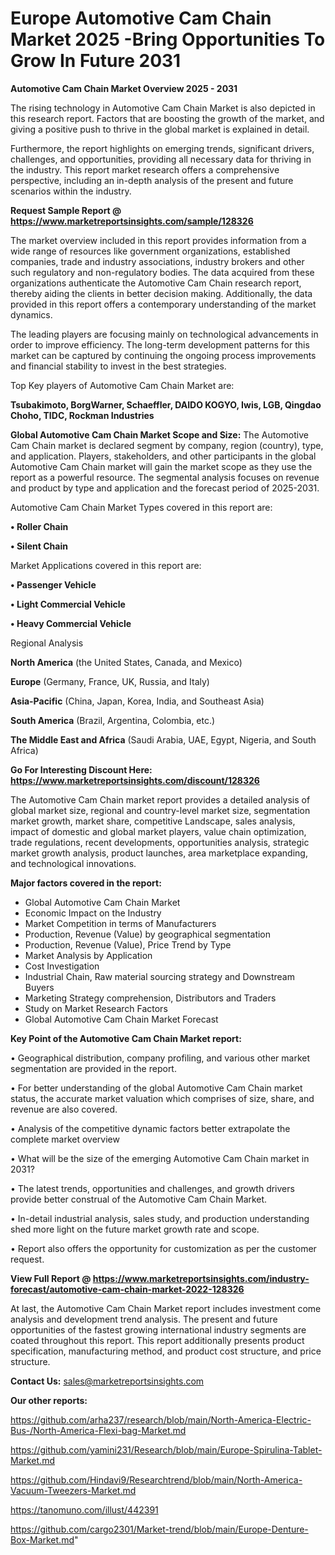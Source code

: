 # Europe Automotive Cam Chain Market 2025 -Bring Opportunities To Grow In Future 2031

<Strong> Automotive Cam Chain Market Overview 2025 - 2031</strong>

The rising technology in Automotive Cam Chain Market is also depicted in this research report. Factors that are boosting the growth of the market, and giving a positive push to thrive in the global market is explained in detail.

Furthermore, the report highlights on emerging trends, significant drivers, challenges, and opportunities, providing all necessary data for thriving in the industry. This report market research offers a comprehensive perspective, including an in-depth analysis of the present and future scenarios within the industry.

<strong>Request Sample Report @ <a href=https://www.marketreportsinsights.com/sample/128326>https://www.marketreportsinsights.com/sample/128326</a></strong>

The market overview included in this report provides information from a wide range of resources like government organizations, established companies, trade and industry associations, industry brokers and other such regulatory and non-regulatory bodies. The data acquired from these organizations authenticate the Automotive Cam Chain research report, thereby aiding the clients in better decision making. Additionally, the data provided in this report offers a contemporary understanding of the market dynamics.

The leading players are focusing mainly on technological advancements in order to improve efficiency. The long-term development patterns for this market can be captured by continuing the ongoing process improvements and financial stability to invest in the best strategies.

Top Key players of Automotive Cam Chain Market are:

<strong>Tsubakimoto, BorgWarner, Schaeffler, DAIDO KOGYO, Iwis, LGB, Qingdao Choho, TIDC, Rockman Industries</strong>

<strong><b>Global Automotive Cam Chain Market Scope and Size:</b></strong>
The Automotive Cam Chain market is declared segment by company, region (country), type, and application. Players, stakeholders, and other participants in the global Automotive Cam Chain market will gain the market scope as they use the report as a powerful resource. The segmental analysis focuses on revenue and product by type and application and the forecast period of 2025-2031.

Automotive Cam Chain Market Types covered in this report are:

<strong>• Roller Chain

• Silent Chain</strong>

Market Applications covered in this report are:

<strong>• Passenger Vehicle

• Light Commercial Vehicle

• Heavy Commercial Vehicle</strong> 

Regional Analysis

<strong>North America</strong> (the United States, Canada, and Mexico)

<strong>Europe</strong> (Germany, France, UK, Russia, and Italy)

<strong>Asia-Pacific</strong> (China, Japan, Korea, India, and Southeast Asia)

<strong>South America</strong> (Brazil, Argentina, Colombia, etc.)

<strong>The Middle East and Africa</strong> (Saudi Arabia, UAE, Egypt, Nigeria, and South Africa)

<strong>Go For Interesting Discount Here: <a href=https://www.marketreportsinsights.com/discount/128326>https://www.marketreportsinsights.com/discount/128326</a></strong>

The Automotive Cam Chain market report provides a detailed analysis of global market size, regional and country-level market size, segmentation market growth, market share, competitive Landscape, sales analysis, impact of domestic and global market players, value chain optimization, trade regulations, recent developments, opportunities analysis, strategic market growth analysis, product launches, area marketplace expanding, and technological innovations.

<strong><b>Major factors covered in the report:</b></strong>
<ul>
  <li>Global Automotive Cam Chain Market </li>
  <li>Economic Impact on the Industry</li>
  <li>Market Competition in terms of Manufacturers</li>
  <li>Production, Revenue (Value) by geographical segmentation</li>
  <li>Production, Revenue (Value), Price Trend by Type</li>
  <li>Market Analysis by Application</li>
  <li>Cost Investigation</li>
  <li>Industrial Chain, Raw material sourcing strategy and Downstream Buyers</li>
  <li>Marketing Strategy comprehension, Distributors and Traders</li>
  <li>Study on Market Research Factors</li>
  <li>Global Automotive Cam Chain Market Forecast</li>
</ul>

<strong><b>Key Point of the Automotive Cam Chain Market report:</b></strong>

• Geographical distribution, company profiling, and various other market segmentation are provided in the report.

• For better understanding of the global Automotive Cam Chain market status, the accurate market valuation which comprises of size, share, and revenue are also covered.

• Analysis of the competitive dynamic factors better extrapolate the complete market overview

• What will be the size of the emerging Automotive Cam Chain market in 2031?

• The latest trends, opportunities and challenges, and growth drivers provide better construal of the Automotive Cam Chain Market.

• In-detail industrial analysis, sales study, and production understanding shed more light on the future market growth rate and scope.

• Report also offers the opportunity for customization as per the customer request.

<strong><b>View Full Report @ <a href=https://www.marketreportsinsights.com/industry-forecast/automotive-cam-chain-market-2022-128326>https://www.marketreportsinsights.com/industry-forecast/automotive-cam-chain-market-2022-128326</a></b></strong>


At last, the Automotive Cam Chain Market report includes investment come analysis and development trend analysis. The present and future opportunities of the fastest growing international industry segments are coated throughout this report. This report additionally presents product specification, manufacturing method, and product cost structure, and price structure.

<strong>Contact Us:</strong>
sales@marketreportsinsights.com

<strong>Our other reports:</strong>

<a href=https://github.com/arha237/research/blob/main/North-America-Electric-Bus-/North-America-Flexi-bag-Market.md>https://github.com/arha237/research/blob/main/North-America-Electric-Bus-/North-America-Flexi-bag-Market.md</a>

<a href=https://github.com/yamini231/Research/blob/main/Europe-Spirulina-Tablet-Market.md>https://github.com/yamini231/Research/blob/main/Europe-Spirulina-Tablet-Market.md</a>

<a href=https://github.com/Hindavi9/Researchtrend/blob/main/North-America-Vacuum-Tweezers-Market.md>https://github.com/Hindavi9/Researchtrend/blob/main/North-America-Vacuum-Tweezers-Market.md</a>

<a href=https://tanomuno.com/illust/442391>https://tanomuno.com/illust/442391</a>

<a href=https://github.com/cargo2301/Market-trend/blob/main/Europe-Denture-Box-Market.md>https://github.com/cargo2301/Market-trend/blob/main/Europe-Denture-Box-Market.md</a>"
